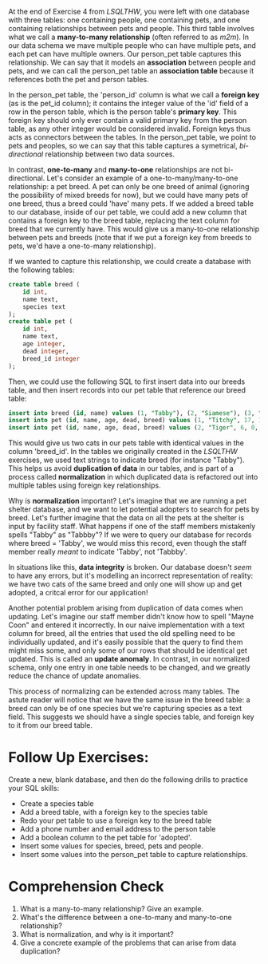 <!-- 
name: Follow Up: Referencing Other Tables and Normalization
author: Iain Duncan
type: content
time: 60 minutes
 -->
At the end of Exercise 4 from *LSQLTHW*, you were left with one database with three tables: one containing people, one containing pets, and one containing relationships between pets and people. This third table involves what we call a **many-to-many relationship** (often referred to as *m2m*). In our data schema we mave multiple people who can have multiple pets, and each pet can have multiple owners. Our person_pet table captures this relationship. We can say that it models an **association** between people and pets, and we can call the person_pet table an **association table** because it references both the pet and person tables. 

In the person_pet table, the 'person_id' column is what we call a **foreign key** (as is the pet_id column); it contains the integer value of the 'id' field of a row in the person table, which is the person table's **primary key**. This foreign key should only ever contain a valid primary key from the person table, as any other integer would be considered invalid. Foreign keys thus acts as connectors between the tables. In the person_pet table, we point to pets and peoples, so we can say that this table captures a symetrical, *bi-directional* relationship between two data sources. 

In contrast, **one-to-many** and **many-to-one** relationships are not bi-directional. Let's consider an example of a one-to-many/many-to-one relationship: a pet breed. A pet can only be one breed of animal (ignoring the possibility of mixed breeds for now), but we could have many pets of one breed, thus a breed could 'have' many pets. If we added a breed table to our database, inside of our pet table, we could add a new column that contains a foreign key to the breed table, replacing the text column for breed that we currently have. This would give us a many-to-one relationship between pets and breeds (note that if we put a foreign key from breeds to pets, we'd have a one-to-many relationship).

If we wanted to capture this relationship, we could create a database with the following tables:

```sql
create table breed (
    id int, 
    name text,
    species text
);
create table pet (
    id int, 
    name text, 
    age integer,
    dead integer,
    breed_id integer
);
```

Then, we could use the following SQL to first insert data into our breeds table, and then insert records into our pet table that reference our breed table:

```sql
insert into breed (id, name) values (1, "Tabby"), (2, "Siamese"), (3, "Persian");
insert into pet (id, name, age, dead, breed) values (1, "Titchy", 17, 1, 1);
insert into pet (id, name, age, dead, breed) values (2, "Tiger", 6, 0, 3);
```

This would give us two cats in our pets table with identical values in the column 'breed_id'. In the tables we originally created in the *LSQLTHW* exercises, we used text strings to indicate breed (for instance "Tabby"). This helps us avoid **duplication of data** in our tables, and is part of a process called **normalization** in which duplicated data is refactored out into multiple tables using foreign key relationships.

Why is **normalization** important? Let's imagine that we are running a pet shelter database, and we want to let potential adopters to search for pets by breed. Let's further imagine that the data on all the pets at the shelter is input by facility staff. What happens if one of the staff members mistakenly spells "Tabby" as "Tabbby"? If we were to query our database for records where breed = 'Tabby', we would miss this record, even though the staff member really *meant* to indicate 'Tabby', not 'Tabbby'. 

In situations like this, **data integrity** is broken. Our database doesn't *seem* to have any errors, but it's modelling an incorrect representation of reality: we have two cats of the same breed and only one will show up and get adopted, a critcal error for our application!

Another potential problem arising from duplication of data comes when updating. Let's imagine our staff member didn't know how to spell "Mayne Coon" and entered it incorrectly. In our naive implementation with a text column for breed, all the entries that used the old spelling need to be individually updated, and it's easily possible that the query to find them might miss some, and only some of our rows that should be identical get updated. This is called an **update anomaly**. In contrast, in our normalized schema, only one entry in one table needs to be changed, and we greatly reduce the chance of update anomalies.

This process of normalizing can be extended across many tables. The astute reader will notice that we have the same issue in the breed table: a breed can only be of one species but we're capturing species as a text field. This suggests we should have a single species table, and foreign key to it from our breed table.

# Follow Up Exercises:

Create a new, blank database, and then do the following drills to practice your SQL skills:

- Create a species table 
- Add a breed table, with a foreign key to the species table
- Redo your pet table to use a foreign key to the breed table
- Add a phone number and email address to the person table
- Add a boolean column to the pet table for 'adopted'.
- Insert some values for species, breed, pets and people.
- Insert some values into the person_pet table to capture relationships.


# Comprehension Check

1.  What is a many-to-many relationship? Give an example.
2.  What's the difference between a one-to-many and many-to-one relationship?
3.  What is normalization, and why is it important? 
4.  Give a concrete example of the problems that can arise from data duplication?

